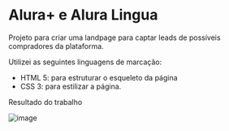 # Alura+ e Alura Lingua
Projeto para criar uma landpage para captar leads de possíveis compradores da plataforma.

Utilizei as seguintes linguagens de marcação:
- HTML 5: para estruturar o esqueleto da página
- CSS 3: para estilizar a página.

Resultado do trabalho

![image](https://user-images.githubusercontent.com/55219644/217395300-86db3c30-1a20-48d1-b422-a7bcd5acf1e4.png)

